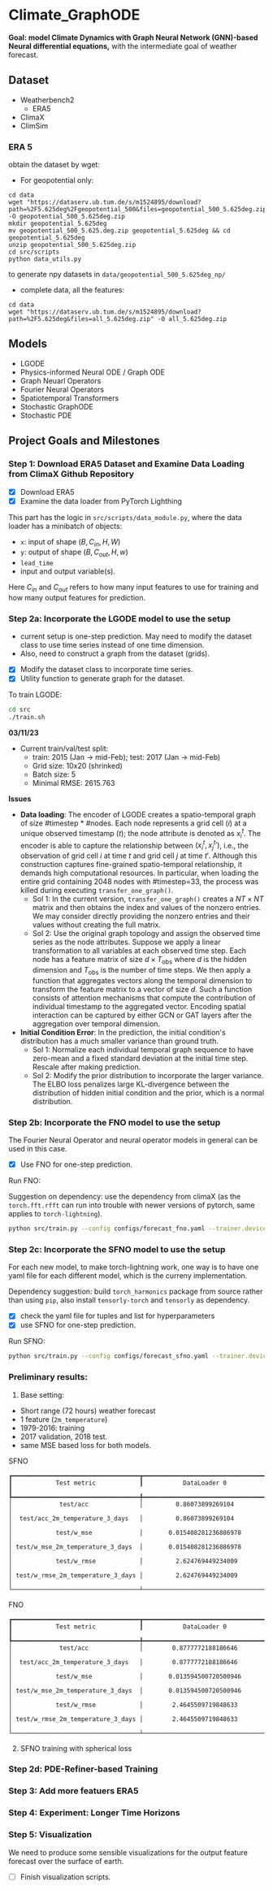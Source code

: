 # Climate_GraphODE

__Goal: model Climate Dynamics with Graph Neural Network (GNN)-based Neural differential equations,__ with the intermediate goal of weather forecast. 


## Dataset 
- Weatherbench2 
    - ERA5
- ClimaX
- ClimSim 

### ERA 5 

obtain the dataset by wget: 

- For geopotential only: 
```
cd data
wget "https://dataserv.ub.tum.de/s/m1524895/download?path=%2F5.625deg%2Fgeopotential_500&files=geopotential_500_5.625deg.zip" -O geopotential_500_5.625deg.zip
mkdir geopotential_5.625deg
mv geopotential_500_5.625.deg.zip geopotential_5.625deg && cd geopotential_5.625deg
unzip geopotential_500_5.625deg.zip 
cd src/scripts
python data_utils.py 
```
to generate npy datasets in `data/geopotential_500_5.625deg_np/` 


- complete data, all the features:
```
cd data
wget "https://dataserv.ub.tum.de/s/m1524895/download?path=%2F5.625deg&files=all_5.625deg.zip" -O all_5.625deg.zip
```



## Models 
- LGODE 
- Physics-informed Neural ODE / Graph ODE 
- Graph Neuarl Operators 
- Fourier Neural Operators 
- Spatiotemporal Transformers 
- Stochastic GraphODE 
- Stochastic PDE 

## Project Goals and Milestones 


### Step 1: Download ERA5 Dataset and Examine Data Loading from ClimaX Github Repository
- [x] Download ERA5 
- [x] Examine the data loader from PyTorch Lighthing

This part has the logic in `src/scripts/data_module.py`, where the data loader has a minibatch of objects:
- `x`: input of shape $(B, C_{in}, H, W)$
- `y`: output of shape $(B, C_{out}, H, w)$
- `lead_time`
- input and output variable(s). 

Here $C_{in}$ and $C_{out}$ refers to how many input features to use for training and how many output features for prediction. 


### Step 2a: Incorporate the LGODE model to use the setup 
- current setup is one-step prediction. May need to modify the dataset class to use time series instead of one time dimension. 
- Also, need to construct a graph from the dataset (grids). 

- [x] Modify the dataset class to incorporate time series.  
- [x] Utility function to generate graph for the dataset.

To train LGODE:
```bash
cd src
./train.sh
```

**03/11/23**

- Current train/val/test split:
  - train: 2015 (Jan -> mid-Feb); test: 2017 (Jan -> mid-Feb)
  - Grid size: 10x20 (shrinked) 
  - Batch size: 5
  - Minimal RMSE: 2615.763 

**Issues**

- **Data loading**: The encoder of LGODE creates a spatio-temporal graph of size #timestep * #nodes. Each node represents a grid cell $(i)$ at a unique observed timestamp ($t$); the node attribute is denoted as $x_i^t$. The encoder is able to capture the relationship between $(x_i^t, x_j^t')$, i.e., the observation of grid cell $i$ at time $t$ and grid cell $j$ at time $t'$.  Although this construction captures fine-grained spatio-temporal relationship, it demands high computational resources. In particular, when loading the entire grid containing 2048 nodes with #timestep=33, the process was killed during executing `transfer_one_graph()`. 
  - Sol 1: In the current version, `transfer_one_graph()` creates a $NT\times NT$ matrix and then obtains the index and values of the nonzero entries. We may consider directly providing the nonzero entries and their values without creating the full matrix.
  - Sol 2: Use the original graph topology and assign the observed time series as the node attributes. Suppose we apply a linear transformation to all variables at each observed time step. Each node has a feature matrix of size $d \times T_{\text{obs}}$ where $d$ is the hidden dimension and $T_{\text{obs}}$ is the number of time steps. We then apply a function that aggregates vectors along the temporal dimension to transform the feature matrix to a vector of size $d$. Such a function consists of attention mechanisms that compute the contribution of individual timestamp to the aggregated vector. Encoding spatial interaction can be captured by either GCN or GAT layers after the aggregation over temporal dimension.    
- **Initial Condition Error**: In the prediction, the initial condition's distribution has a much smaller variance than ground truth.
  - Sol 1: Normalize each individual temporal graph sequence to have zero-mean and a fixed standard deviation at the initial time step. Rescale after making prediction. 
  - Sol 2: Modify the prior distribution to incorporate the larger variance. The ELBO loss  penalizes large KL-divergence between the distribution of hidden initial condition and the prior, which is a normal distribution.  
    


### Step 2b: Incorporate the FNO model to use the setup 
The Fourier Neural Operator and neural operator models in general can be used in this case.
- [x] Use FNO for one-step prediction. 

Run FNO:

Suggestion on dependency: use the dependency from climaX (as the `torch.fft.rfft` can run into trouble with newer versions of pytorch, same applies to `torch-lightning`). 

```sh
python src/train.py --config configs/forecast_fno.yaml --trainer.devices=1 --trainer.max_epochs=500 --data.predict_range=72 --data.out_variables=['2m_temperature'] --data.batch_size=16 --data.variables=["2m_temperature"]
```

### Step 2c: Incorporate the SFNO model to use the setup 

For each new model, to make torch-lightning work, one way is to have one yaml file for each different model, which is the curreny implementation.

Dependency suggestion: build `torch_harmonics` package from source rather than using `pip`, also install `tensorly-torch` and `tensorly` as dependency. 

- [x] check the yaml file for tuples and list for hyperparameters
- [x] use SFNO for one-step prediction.

Run SFNO:

```sh
python src/train.py --config configs/forecast_sfno.yaml --trainer.devices=[5] --trainer.max_epochs=500 --data.predict_range=72 --data.out_variables=['2m_temperature'] --data.batch_size=16 --data.variables=["2m_temperature"]
```


### Preliminary results: 

1. Base setting: 
- Short range (72 hours) weather forecast
- 1 feature (`2m_temperature`)
- 1979-2016: training
- 2017 validation, 2018 test. 
- same MSE based loss for both models. 

SFNO 
```
┏━━━━━━━━━━━━━━━━━━━━━━━━━━━━━━━━━━━┳━━━━━━━━━━━━━━━━━━━━━━━━━━━━━━━━━━━┓
┃            Test metric            ┃           DataLoader 0            ┃
┡━━━━━━━━━━━━━━━━━━━━━━━━━━━━━━━━━━━╇━━━━━━━━━━━━━━━━━━━━━━━━━━━━━━━━━━━┩
│             test/acc              │         0.86073899269104          │
│  test/acc_2m_temperature_3_days   │         0.86073899269104          │
│            test/w_mse             │       0.015408281236886978        │
│ test/w_mse_2m_temperature_3_days  │       0.015408281236886978        │
│            test/w_rmse            │         2.624769449234009         │
│ test/w_rmse_2m_temperature_3_days │         2.624769449234009         │
└───────────────────────────────────┴───────────────────────────────────┘
```

FNO

```
┏━━━━━━━━━━━━━━━━━━━━━━━━━━━━━━━━━━━┳━━━━━━━━━━━━━━━━━━━━━━━━━━━━━━━━━━━┓
┃            Test metric            ┃           DataLoader 0            ┃
┡━━━━━━━━━━━━━━━━━━━━━━━━━━━━━━━━━━━╇━━━━━━━━━━━━━━━━━━━━━━━━━━━━━━━━━━━┩
│             test/acc              │        0.8777772188186646         │
│  test/acc_2m_temperature_3_days   │        0.8777772188186646         │
│            test/w_mse             │       0.013594500720500946        │
│ test/w_mse_2m_temperature_3_days  │       0.013594500720500946        │
│            test/w_rmse            │        2.4645509719848633         │
│ test/w_rmse_2m_temperature_3_days │        2.4645509719848633         │
└───────────────────────────────────┴───────────────────────────────────┘
```

2. SFNO training with spherical loss 




### Step 2d: PDE-Refiner-based Training


### Step 3: Add more featuers ERA5 



### Step 4: Experiment: Longer Time Horizons 

### Step 5: Visualization 
We need to produce some sensible visualizations for the output feature forecast over the surface of earth. 
- [ ] Finish visualization scripts. 